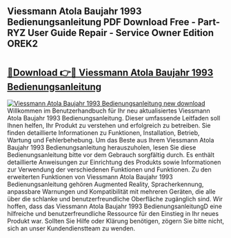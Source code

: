 ## Viessmann Atola Baujahr 1993 Bedienungsanleitung PDF Download Free - Part-RYZ User Guide Repair - Service Owner Edition OREK2

# <h2><a href="http://df1no3i.blite.top/?on=Viessmann+Atola+Baujahr+1993+Bedienungsanleitung">🔗Download 👉🔴 Viessmann Atola Baujahr 1993 Bedienungsanleitung</a></h2>

[![Viessmann Atola Baujahr 1993 Bedienungsanleitung new download](https://i.imgur.com/lujVjoI.png)](http://df1no3i.blite.top/?on=Viessmann+Atola+Baujahr+1993+Bedienungsanleitung)
Willkommen im Benutzerhandbuch für Ihr neu aktualisiertes Viessmann Atola Baujahr 1993 Bedienungsanleitung. Dieser umfassende Leitfaden soll Ihnen helfen, Ihr Produkt zu verstehen und erfolgreich zu betreiben. Sie finden detaillierte Informationen zu Funktionen, Installation, Betrieb, Wartung und Fehlerbehebung. Um das Beste aus Ihrem Viessmann Atola Baujahr 1993 Bedienungsanleitung herauszuholen, lesen Sie diese Bedienungsanleitung bitte vor dem Gebrauch sorgfältig durch. Es enthält detaillierte Anweisungen zur Einrichtung des Produkts sowie Informationen zur Verwendung der verschiedenen Funktionen und Funktionen. Zu den erweiterten Funktionen von Viessmann Atola Baujahr 1993 Bedienungsanleitung gehören Augmented Reality, Spracherkennung, anpassbare Warnungen und Kompatibilität mit mehreren Geräten, die alle über die schlanke und benutzerfreundliche Oberfläche zugänglich sind. Wir hoffen, dass das Viessmann Atola Baujahr 1993 BedienungsanleitungD eine hilfreiche und benutzerfreundliche Ressource für den Einstieg in Ihr neues Produkt war. Sollten Sie Hilfe oder Klärung benötigen, zögern Sie bitte nicht, sich an unser Kundendienstteam zu wenden.
